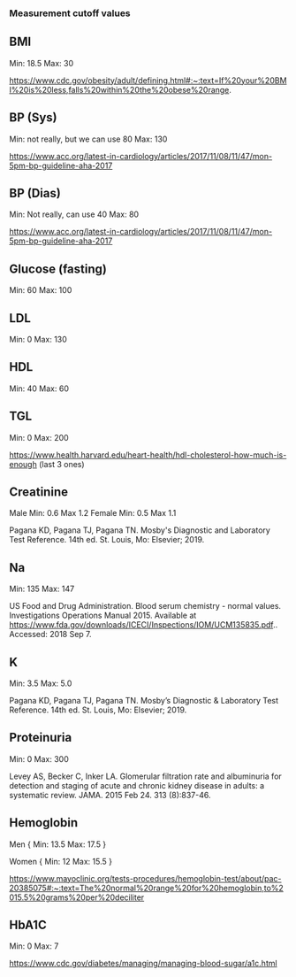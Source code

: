 ### Measurement cutoff values

## BMI

Min: 18.5
Max: 30

https://www.cdc.gov/obesity/adult/defining.html#:~:text=If%20your%20BMI%20is%20less,falls%20within%20the%20obese%20range.

## BP (Sys)

Min: not really, but we can use 80
Max: 130

https://www.acc.org/latest-in-cardiology/articles/2017/11/08/11/47/mon-5pm-bp-guideline-aha-2017

## BP (Dias)

Min: Not really, can use 40
Max: 80

https://www.acc.org/latest-in-cardiology/articles/2017/11/08/11/47/mon-5pm-bp-guideline-aha-2017

## Glucose (fasting)

Min: 60
Max: 100

## LDL

Min: 0
Max: 130

## HDL

Min: 40
Max: 60

## TGL

Min: 0
Max: 200

https://www.health.harvard.edu/heart-health/hdl-cholesterol-how-much-is-enough (last 3 ones)

## Creatinine

Male Min: 0.6 Max 1.2
Female Min: 0.5 Max 1.1

Pagana KD, Pagana TJ, Pagana TN. Mosby's Diagnostic and Laboratory Test Reference. 14th ed. St. Louis, Mo: Elsevier; 2019.

## Na

Min: 135
Max: 147

US Food and Drug Administration. Blood serum chemistry - normal values. Investigations Operations Manual 2015. Available at https://www.fda.gov/downloads/ICECI/Inspections/IOM/UCM135835.pdf.. Accessed: 2018 Sep 7.

## K

Min: 3.5
Max: 5.0

Pagana KD, Pagana TJ, Pagana TN. Mosby’s Diagnostic & Laboratory Test Reference. 14th ed. St. Louis, Mo: Elsevier; 2019.

## Proteinuria

Min: 0
Max: 300

Levey AS, Becker C, Inker LA. Glomerular filtration rate and albuminuria for detection and staging of acute and chronic kidney disease in adults: a systematic review. JAMA. 2015 Feb 24. 313 (8):837-46. 

## Hemoglobin

Men {
  Min: 13.5
  Max: 17.5
}

Women {
  Min: 12
  Max: 15.5
}

https://www.mayoclinic.org/tests-procedures/hemoglobin-test/about/pac-20385075#:~:text=The%20normal%20range%20for%20hemoglobin,to%2015.5%20grams%20per%20deciliter

## HbA1C

Min: 0
Max: 7

https://www.cdc.gov/diabetes/managing/managing-blood-sugar/a1c.html